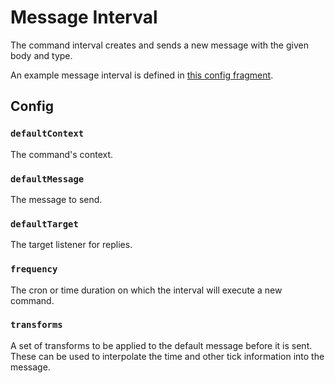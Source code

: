 # Message Interval

The command interval creates and sends a new message with the given body and type.

An example message interval is defined in [this config fragment](./message-generator.yml).

## Config

### `defaultContext`

The command's context.

### `defaultMessage`

The message to send.

### `defaultTarget`

The target listener for replies.

### `frequency`

The cron or time duration on which the interval will execute a new command.

### `transforms`

A set of transforms to be applied to the default message before it is sent. These can be used to interpolate the time
and other tick information into the message.
